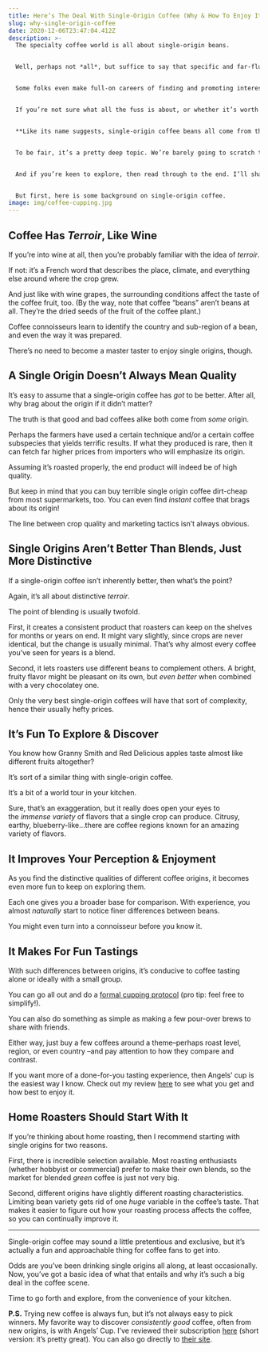 ```yaml
---
title: Here’s The Deal With Single-Origin Coffee (Why & How To Enjoy It)
slug: why-single-origin-coffee
date: 2020-12-06T23:47:04.412Z
description: >-
  The specialty coffee world is all about single-origin beans.


  Well, perhaps not *all*, but suffice to say that specific and far-flung origins are core to “third-wave” coffee culture.


  Some folks even make full-on careers of finding and promoting interesting coffee origins to their connoisseur clientele. It’s like wine or cigars, just less pretentious. Well, usually…


  If you’re not sure what all the fuss is about, or whether it’s worth plunking down the money, then this article will give a starting point.


  **Like its name suggests, single-origin coffee beans all come from the same region, and often the same farm, co-op, or village within that region. These places all have very unique characteristics. Just like a pinot noir from Champagne versus the Loire (both in France) will taste different, *arabica* coffees from Java versus Sumatra (both in Indonesia) also taste different. Single origins aren’t inherently better, but many of the best roasters prefer to source from single origins.**


  To be fair, it’s a pretty deep topic. We’re barely going to scratch the surface.


  And if you’re keen to explore, then read through to the end. I’ll share how I prefer to get new ones on my doorstep.


  But first, here is some background on single-origin coffee.
image: img/coffee-cupping.jpg
---
```

## Coffee Has *Terroir*, Like Wine

If you’re into wine at all, then you’re probably familiar with the idea of *terroir*.

If not: it’s a French word that describes the place, climate, and everything else around where the crop grew.

And just like with wine grapes, the surrounding conditions affect the taste of the coffee fruit, too. (By the way, note that coffee “beans” aren’t beans at all. They’re the dried seeds of the fruit of the coffee plant.)

Coffee connoisseurs learn to identify the country and sub-region of a bean, and even the way it was prepared.

There’s no need to become a master taster to enjoy single origins, though.

## A Single Origin Doesn’t Always Mean Quality

It’s easy to assume that a single-origin coffee has *got* to be better. After all, why brag about the origin if it didn’t matter?

The truth is that good and bad coffees alike both come from *some* origin. 

Perhaps the farmers have used a certain technique and/or a certain coffee subspecies that yields terrific results. If what they produced is rare, then it can fetch far higher prices from importers who will emphasize its origin. 

Assuming it’s roasted properly, the end product will indeed be of high quality.

But keep in mind that you can buy terrible single origin coffee dirt-cheap from most supermarkets, too. You can even find *instant* coffee that brags about its origin! 

The line between crop quality and marketing tactics isn’t always obvious.

## Single Origins Aren’t Better Than Blends, Just More Distinctive

If a single-origin coffee isn’t inherently better, then what’s the point?

Again, it’s all about distinctive *terroir*. 

The point of blending is usually twofold.

First, it creates a consistent product that roasters can keep on the shelves for months or years on end. It might vary slightly, since crops are never identical, but the change is usually minimal. That’s why almost every coffee you’ve seen for years is a blend.

Second, it lets roasters use different beans to complement others. A bright, fruity flavor might be pleasant on its own, but *even better* when combined with a very chocolatey one. 

Only the very best single-origin coffees will have that sort of complexity, hence their usually hefty prices.

## It’s Fun To Explore & Discover

You know how Granny Smith and Red Delicious apples taste almost like different fruits altogether?

It’s sort of a similar thing with single-origin coffee.

It’s a bit of a world tour in your kitchen.

Sure, that’s an exaggeration, but it really does open your eyes to the *immense variety* of flavors that a single crop can produce. Citrusy, earthy, blueberry-like…there are coffee regions known for an amazing variety of flavors.

## It Improves Your Perception & Enjoyment

As you find the distinctive qualities of different coffee origins, it becomes even more fun to keep on exploring them.

Each one gives you a broader base for comparison. With experience, you almost *naturally* start to notice finer differences between beans.

You might even turn into a connoisseur before you know it.

## It Makes For Fun Tastings

With such differences between origins, it’s conducive to coffee tasting alone or ideally with a small group.

You can go all out and do a [formal cupping protocol](https://royalcoffee.com/wp-content/uploads/2018/06/Copy-of-Cupping-Protocols-and-Procedures-Google-Docs.pdf) (pro tip: feel free to simplify!).

You can also do something as simple as making a few pour-over brews to share with friends.

Either way, just buy a few coffees around a theme–perhaps roast level, region, or even country –and pay attention to how they compare and contrast.

If you want more of a done-for-you tasting experience, then Angels’ cup is the easiest way I know. Check out my review [here](/angels-cup-review) to see what you get and how best to enjoy it.

## Home Roasters Should Start With It

If you’re thinking about home roasting, then I recommend starting with single origins for two reasons.

First, there is incredible selection available. Most roasting enthusiasts (whether hobbyist or commercial) prefer to make their own blends, so the market for blended *green* coffee is just not very big.

Second, different origins have slightly different roasting characteristics. Limiting bean variety gets rid of one *huge* variable in the coffee’s taste. That makes it easier to figure out how your roasting process affects the coffee, so you can continually improve it.

- - -

Single-origin coffee may sound a little pretentious and exclusive, but it’s actually a fun and approachable thing for coffee fans to get into.

Odds are you’ve been drinking single origins all along, at least occasionally. Now, you’ve got a basic idea of what that entails and why it’s such a big deal in the coffee scene. 

Time to go forth and explore, from the convenience of your kitchen.

**P.S.** Trying new coffee is always fun, but it’s not always easy to pick winners. My favorite way to discover *consistently good* coffee, often from new origins, is with Angels’ Cup. I’ve reviewed their subscription [here](/angels-cup-review) (short version: it’s pretty great). You can also go directly to [their site](/recommends/angels-cup).